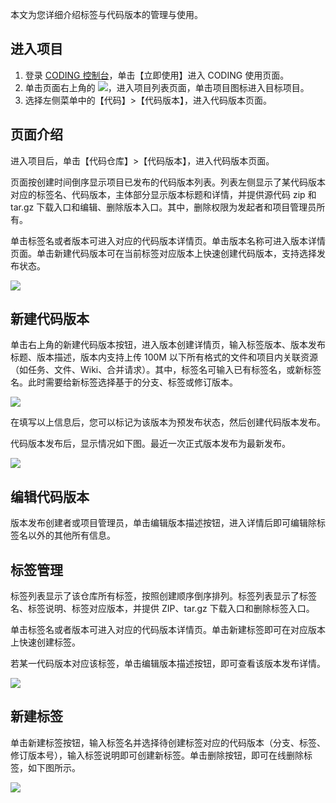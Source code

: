 本文为您详细介绍标签与代码版本的管理与使用。

## 进入项目
1. 登录 [CODING 控制台](https://console.cloud.tencent.com/coding)，单击【立即使用】进入 CODING 使用页面。
2. 单击页面右上角的 <img src ="https://main.qcloudimg.com/raw/d94a8e60dd3a41d0af07d72ae0e9d70e.png" style ="margin:0">，进入项目列表页面，单击项目图标进入目标项目。
3. 选择左侧菜单中的【代码】>【代码版本】，进入代码版本页面。

## 页面介绍

进入项目后，单击【代码仓库】>【代码版本】，进入代码版本页面。

页面按创建时间倒序显示项目已发布的代码版本列表。列表左侧显示了某代码版本对应的标签名、代码版本，主体部分显示版本标题和详情，并提供源代码 zip 和 tar.gz 下载入口和编辑、删除版本入口。其中，删除权限为发起者和项目管理员所有。

单击标签名或者版本可进入对应的代码版本详情页。单击版本名称可进入版本详情页面。单击新建代码版本可在当前标签对应版本上快速创建代码版本，支持选择发布状态。

![](https://main.qcloudimg.com/raw/188f4275c6b5a56bdac45759a936e37b.png)

## 新建代码版本

单击右上角的新建代码版本按钮，进入版本创建详情页，输入标签版本、版本发布标题、版本描述，版本内支持上传 100M 以下所有格式的文件和项目内关联资源（如任务、文件、Wiki、合并请求）。其中，标签名可输入已有标签名，或新标签名。此时需要给新标签选择基于的分支、标签或修订版本。

![](https://main.qcloudimg.com/raw/62fcdefe0bda60cf1eaf23b06ca5de4b.png)

在填写以上信息后，您可以标记为该版本为预发布状态，然后创建代码版本发布。

代码版本发布后，显示情况如下图。最近一次正式版本发布为最新发布。

![](https://main.qcloudimg.com/raw/713c717917ed3a8603161de57f03a986.png)

## 编辑代码版本

版本发布创建者或项目管理员，单击编辑版本描述按钮，进入详情后即可编辑除标签名以外的其他所有信息。

## 标签管理

标签列表显示了该仓库所有标签，按照创建顺序倒序排列。标签列表显示了标签名、标签说明、标签对应版本，并提供 ZIP、tar.gz 下载入口和删除标签入口。

单击标签名或者版本可进入对应的代码版本详情页。单击新建标签即可在对应版本上快速创建标签。

若某一代码版本对应该标签，单击编辑版本描述按钮，即可查看该版本发布详情。

![](https://main.qcloudimg.com/raw/a495e45694a7fa33b01edc48f2cd07b2.png)

## 新建标签

单击新建标签按钮，输入标签名并选择待创建标签对应的代码版本（分支、标签、修订版本号），输入标签说明即可创建新标签。单击删除按钮，即可在线删除标签，如下图所示。

![](https://main.qcloudimg.com/raw/f94cd7e0dbc5aa29aebee0a5080a0762.png)
